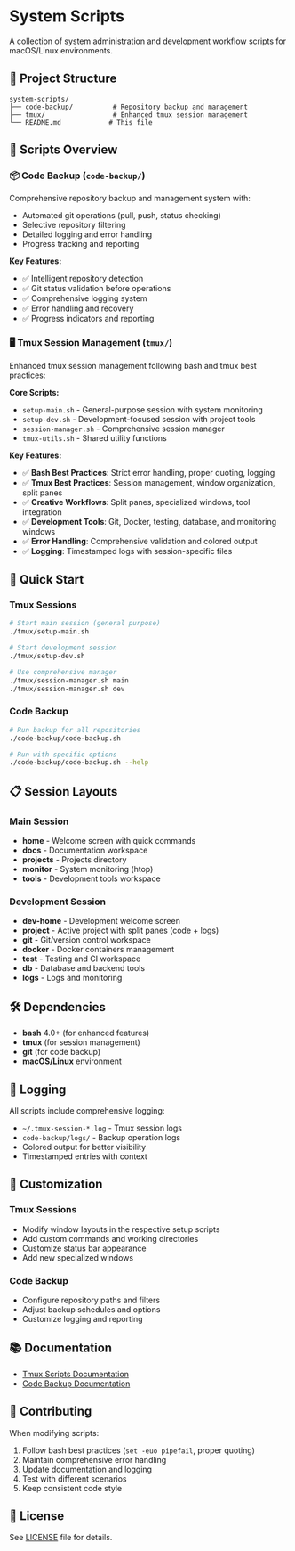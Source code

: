 # System Scripts

A collection of system administration and development workflow scripts for macOS/Linux environments.

## 📁 Project Structure

```text
system-scripts/
├── code-backup/          # Repository backup and management
├── tmux/                 # Enhanced tmux session management
└── README.md            # This file
```

## 🔧 Scripts Overview

### 📦 Code Backup (`code-backup/`)

Comprehensive repository backup and management system with:

- Automated git operations (pull, push, status checking)
- Selective repository filtering
- Detailed logging and error handling
- Progress tracking and reporting

**Key Features:**

- ✅ Intelligent repository detection
- ✅ Git status validation before operations
- ✅ Comprehensive logging system
- ✅ Error handling and recovery
- ✅ Progress indicators and reporting

### 🖥️ Tmux Session Management (`tmux/`)

Enhanced tmux session management following bash and tmux best practices:

**Core Scripts:**

- `setup-main.sh` - General-purpose session with system monitoring
- `setup-dev.sh` - Development-focused session with project tools
- `session-manager.sh` - Comprehensive session manager
- `tmux-utils.sh` - Shared utility functions

**Key Features:**

- ✅ **Bash Best Practices**: Strict error handling, proper quoting, logging
- ✅ **Tmux Best Practices**: Session management, window organization, split panes
- ✅ **Creative Workflows**: Split panes, specialized windows, tool integration
- ✅ **Development Tools**: Git, Docker, testing, database, and monitoring windows
- ✅ **Error Handling**: Comprehensive validation and colored output
- ✅ **Logging**: Timestamped logs with session-specific files

## 🚀 Quick Start

### Tmux Sessions

```bash
# Start main session (general purpose)
./tmux/setup-main.sh

# Start development session
./tmux/setup-dev.sh

# Use comprehensive manager
./tmux/session-manager.sh main
./tmux/session-manager.sh dev
```

### Code Backup

```bash
# Run backup for all repositories
./code-backup/code-backup.sh

# Run with specific options
./code-backup/code-backup.sh --help
```

## 📋 Session Layouts

### Main Session

- **home** - Welcome screen with quick commands
- **docs** - Documentation workspace
- **projects** - Projects directory
- **monitor** - System monitoring (htop)
- **tools** - Development tools workspace

### Development Session

- **dev-home** - Development welcome screen
- **project** - Active project with split panes (code + logs)
- **git** - Git/version control workspace
- **docker** - Docker containers management
- **test** - Testing and CI workspace
- **db** - Database and backend tools
- **logs** - Logs and monitoring

## 🛠️ Dependencies

- **bash** 4.0+ (for enhanced features)
- **tmux** (for session management)
- **git** (for code backup)
- **macOS/Linux** environment

## 📝 Logging

All scripts include comprehensive logging:

- `~/.tmux-session-*.log` - Tmux session logs
- `code-backup/logs/` - Backup operation logs
- Colored output for better visibility
- Timestamped entries with context

## 🔧 Customization

### Tmux Sessions

- Modify window layouts in the respective setup scripts
- Add custom commands and working directories
- Customize status bar appearance
- Add new specialized windows

### Code Backup

- Configure repository paths and filters
- Adjust backup schedules and options
- Customize logging and reporting

## 📚 Documentation

- [Tmux Scripts Documentation](tmux/README.md)
- [Code Backup Documentation](code-backup/README.md)

## 🤝 Contributing

When modifying scripts:

1. Follow bash best practices (`set -euo pipefail`, proper quoting)
2. Maintain comprehensive error handling
3. Update documentation and logging
4. Test with different scenarios
5. Keep consistent code style

## 📄 License

See [LICENSE](LICENSE) file for details.
